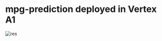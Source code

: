 # mpg-prediction deployed in Vertex A1

![res](https://user-images.githubusercontent.com/77448406/154942176-25ef7816-3357-49e9-88cb-e15e4594845d.png)
